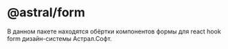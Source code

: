 # @astral/form

В данном пакете находятся обёртки компонентов формы для react hook form дизайн-системы Астрал.Софт.
